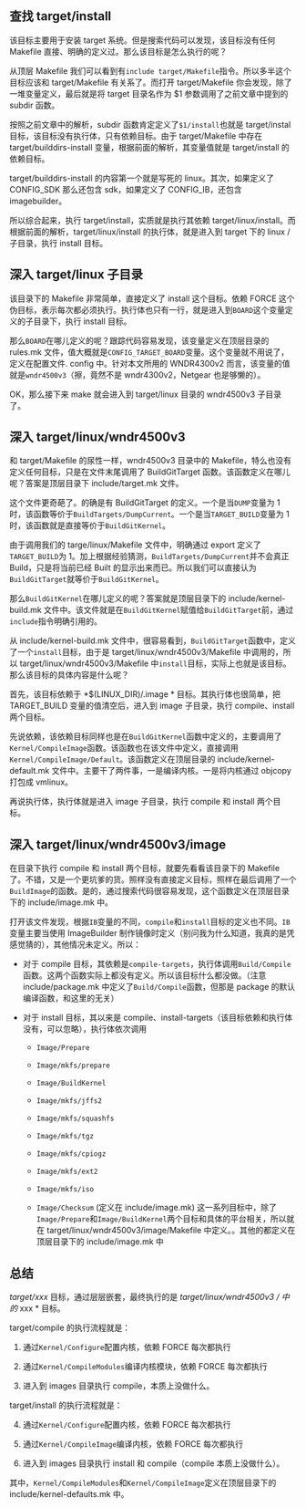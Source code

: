 ## 查找 target/install

该目标主要用于安装 target 系统。但是搜索代码可以发现，该目标没有任何 Makefile 直接、明确的定义过。那么该目标是怎么执行的呢？

从顶层 Makefile 我们可以看到有`include target/Makefile`指令。所以多半这个目标应该和 target/Makefile 有关系了。而打开 target/Makefile 你会发现，除了一堆变量定义，最后就是将 target 目录名作为 $1 参数调用了之前文章中提到的 subdir 函数。

按照之前文章中的解析，subdir 函数肯定定义了`$1/install`也就是 target/instal 目标，该目标没有执行体，只有依赖目标。由于 target/Makefile 中存在 target/builddirs-install 变量，根据前面的解析，其变量值就是 target/install 的依赖目标。

target/builddirs-install 的内容第一个就是写死的 linux。其次，如果定义了 CONFIG_SDK 那么还包含 sdk，如果定义了 CONFIG_IB，还包含 imagebuilder。

所以综合起来，执行 target/install，实质就是执行其依赖 target/linux/install。而根据前面的解析，target/linux/install 的执行体，就是进入到 target 下的 linux / 子目录，执行 install 目标。

## 深入 target/linux 子目录

该目录下的 Makefile 非常简单，直接定义了 install 这个目标。依赖 FORCE 这个伪目标，表示每次都必须执行。执行体也只有一行，就是进入到`BOARD`这个变量定义的子目录下，执行 install 目标。

那么`BOARD`在哪儿定义的呢？跟踪代码容易发现，该变量定义在顶层目录的 rules.mk 文件，值大概就是`CONFIG_TARGET_BOARD`变量。这个变量就不用说了，定义在配置文件. config 中。针对本文所用的 WNDR4300v2 而言，该变量的值就是`wndr4500v3`（擦，竟然不是 wndr4300v2，Netgear 也是够懒的）。

OK，那么接下来 make 就会进入到 target/linux 目录的 wndr4500v3 子目录了。

## 深入 target/linux/wndr4500v3

和 target/Makefile 的尿性一样，wndr4500v3 目录中的 Makefile，特么也没有定义任何目标，只是在文件末尾调用了 BuildGitTarget 函数。该函数定义在哪儿呢？答案是顶层目录下 include/target.mk 文件。

这个文件更奇葩了。的确是有 BuildGitTarget 的定义。一个是当`DUMP`变量为 1 时，该函数等价于`BuildTargets/DumpCurrent`。一个是当`TARGET_BUILD`变量为 1 时，该函数就是直接等价于`BuildGitKernel`。

由于调用我们的 targe/linux/Makefile 文件中，明确通过 export 定义了`TARGET_BUILD`为 1。加上根据经验猜测，`BuildTargets/DumpCurrent`并不会真正 Build，只是将当前已经 Built 的显示出来而已。所以我们可以直接认为`BuildGitTarget`就等价于`BuildGitKernel`。

那么`BuildGitKernel`在哪儿定义的呢？答案就是顶层目录下的 include/kernel-build.mk 文件中。该文件就是在`BuildGitKernel`赋值给`BuildGitTarget`前，通过`include`指令明确引用的。

从 include/kernel-build.mk 文件中，很容易看到，`BuildGitTarget`函数中，定义了一个`install`目标，由于是 target/linux/wndr4500v3/Makefile 中调用的，所以 target/linux/wndr4500v3/Makefile 中`install`目标，实际上也就是该目标。那么该目标的具体内容是什么呢？

首先，该目标依赖于 *$(LINUX_DIR)/.image * 目标。其执行体也很简单，把 TARGET_BUILD 变量的值清空后，进入到 image 子目录，执行 compile、install 两个目标。

先说依赖，该依赖目标同样也是在`BuildGitKernel`函数中定义的，主要调用了`Kernel/CompileImage`函数。该函数也在该文件中定义，直接调用`Kernel/CompileImage/Default`。该函数定义在顶层目录的 include/kernel-default.mk 文件中。主要干了两件事，一是编译内核。一是将内核通过 objcopy 打包成 vmlinux。

再说执行体，执行体就是进入 image 子目录，执行 compile 和 install 两个目标。

## 深入 target/linux/wndr4500v3/image

在目录下执行 compile 和 install 两个目标，就要先看看该目录下的 Makefile 了。不错，又是一个更坑爹的货。照样没有直接定义目标，照样在最后调用了一个`BuildImage`的函数。是的，通过搜索代码很容易发现，这个函数定义在顶层目录下的 include/image.mk 中。

打开该文件发现，根据`IB`变量的不同，`compile`和`install`目标的定义也不同。`IB`变量主要当使用 ImageBuilder 制作镜像时定义（别问我为什么知道，我真的是凭感觉猜的），其他情况未定义。所以：

- 对于 compile 目标，其依赖是`compile-targets`，执行体调用`Build/Compile`函数。这两个函数实际上都没有定义。所以该目标什么都没做。（注意 include/package.mk 中定义了`Build/Compile`函数，但那是 package 的默认编译函数，和这里的无关）

- 对于 install 目标，其以来是 compile、install-targets（该目标依赖和执行体没有，可以忽略），执行体依次调用

  - `Image/Prepare`

  - `Image/mkfs/prepare`

  - `Image/BuildKernel`

  - `Image/mkfs/jffs2`

  - `Image/mkfs/squashfs`

  - `Image/mkfs/tgz`

  - `Image/mkfs/cpiogz`

  - `Image/mkfs/ext2`

  - `Image/mkfs/iso`

  - `Image/Checksum` (定义在 include/image.mk) 这一系列目标中，除了`Image/Prepare`和`Image/BuildKernel`两个目标和具体的平台相关，所以就在 target/linux/wndr4500v3/image/Makefile 中定义。。其他的都定义在顶层目录下的 include/image.mk 中

## 总结

*target/xxx* 目标，通过层层嵌套，最终执行的是 *target/linux/wndr4500v3 / 中的* xxx * 目标。

target/compile 的执行流程就是：

1. 通过`Kernel/Configure`配置内核，依赖 FORCE 每次都执行

2. 通过`Kernel/CompileModules`编译内核模块，依赖 FORCE 每次都执行

3. 进入到 images 目录执行 compile，本质上没做什么。

target/install 的执行流程就是：

4. 通过`Kernel/Configure`配置内核，依赖 FORCE 每次都执行

5. 通过`Kernel/CompileImage`编译内核，依赖 FORCE 每次都执行

6. 进入到 images 目录执行 install 和 compile（compile 本质上没做什么）。

其中，`Kernel/CompileModules`和`Kernel/CompileImage`定义在顶层目录下的 include/kernel-defaults.mk 中。

